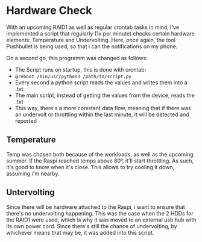 # Hardware Check
With an upcoming RAID1 as well as regular crontab tasks in mind, I've implemented a script that regularly (1x per minute) checks certain hardware elements: Temperature and Undervolting.
Here, once again, the tool Pushbullet is being used, so that i can the notifications on my phone.

On a second go, this programm was changed as follows:
- The Script runs on startup, this is done with crontab: 
- ```@reboot /bin/usr/python3 /path/to/script.py```
- Every second a python script reads the values and writes them into a .txt
- The main script, instead of getting the values from the device, reads the .txt
- This way, there's a more conistent data flow, meaning that if there was an undervolt or throttling within the last minute, it will be detected and reported

## Temperature
Temp was chosen both because of the workloads, as well as the upcoming summer. If the Raspi reached temps above 80°, it'll start throttling. As such, it's good to know when it's close. This allows to try cooling it down, assuming i'm nearby.

## Untervolting
Since there will be hardware attached to the Raspi, i want to ensure that there's no undervolting happening. This was the case when the 2 HDDs for the RAID1 were used, which is why it was moved to an external usb hub with its own power cord.
Since there's still the chance of undervolting, by whichever means that may be, it was added into this script.

